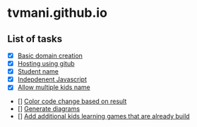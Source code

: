 # tvmani.github.io

## List of tasks

- [x] [Basic domain creation](https://dhinamorumurai.info/)
- [x] [Hosting using gitub](https://dhinamorumurai.info/)
- [x] [Student name]()
- [X] [Indepdenent Javascript]()
- [X] [Allow multiple kids name]()
- [] [Color code change based on result]()
- [] [Generate diagrams]()
- [] [Add additional kids learning games that are already build]()
